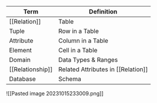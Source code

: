 |Term   | Definition |
|---|---|
|[[Relation]]|Table|
|Tuple|Row in a Table|
|Attribute|Column in a Table|
|Element|Cell in a Table|
|Domain|Data Types & Ranges|
|[[Relationship]]|Related Attributes in [[Relation]]|
|Database|Schema|
![[Pasted image 20231015233009.png]]
